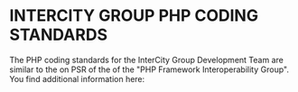 INTERCITY GROUP PHP CODING STANDARDS
====================================

The PHP coding standards for the InterCity Group Development Team are similar to the on PSR of the of the 
"PHP Framework Interoperability Group". You find additional information here:

[project website]: http://www.php-fig.org/
[mailing list]: http://groups.google.com/group/php-fig/
